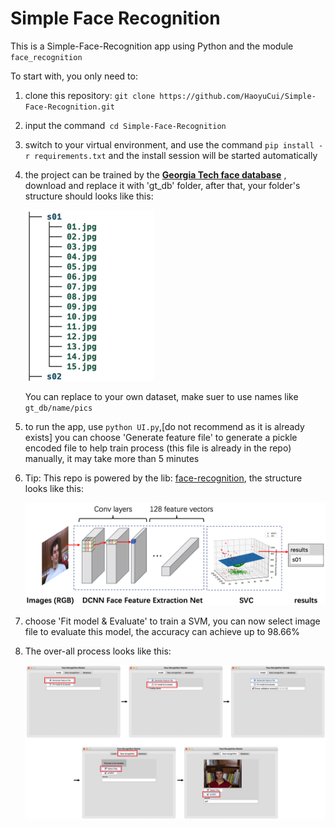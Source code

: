 # Simple Face Recognition

This is a Simple-Face-Recognition app using Python and the module `face_recognition`

To start with, you only need to:

1. clone this repository: `git clone https://github.com/HaoyuCui/Simple-Face-Recognition.git`

2. input the command` cd Simple-Face-Recognition`

3. switch to your virtual environment, and use the command `pip install -r requirements.txt` and the install session will be started automatically

4. the project can be trained by the **[Georgia Tech face database](http://www.anefian.com/research/gt_db.zip)** , download and replace it with 'gt_db' folder, after that, your folder's structure should looks like this:

    <img src="imgs/tree.png"/>

    You can replace to your own dataset, make suer to use names like  `gt_db/name/pics` 

5. to run the app,  use `python UI.py`,[do not recommend as it is already exists] you can choose 'Generate feature file' to generate a pickle encoded file to help train process (this file is already in the repo) manually, it may take more than 5 minutes

6. Tip: This repo is powered by the lib: [face-recognition](https://github.com/ageitgey/face_recognition), the structure looks like this:

    ![img_1](imgs/img_1.png)

7. choose 'Fit model & Evaluate' to train a SVM, you can now select image file to evaluate this model, the accuracy can achieve up to 98.66%

8. The over-all process looks like this:

   ![img_2](imgs/img_2.png)

